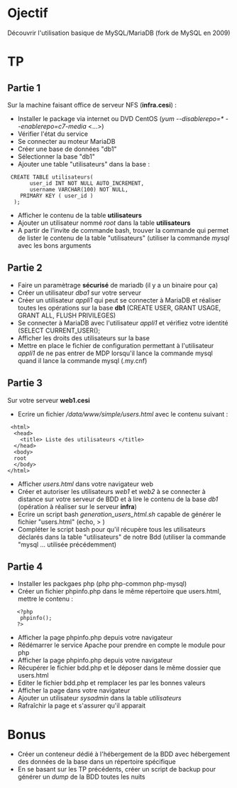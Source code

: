 # Ojectif #

Découvrir l'utilisation basique de MySQL/MariaDB (fork de MySQL en 2009)
 
 # TP #
 ## Partie 1 ##

 Sur la machine faisant office de serveur NFS (**infra.cesi**) :
 * Installer le package via internet ou DVD CentOS (*yum --disablerepo=\* --enablerepo=c7-media* <...>)
 * Vérifier l'état du service
 * Se connecter au moteur MariaDB
 * Créer une base de données "db1"
 * Sélectionner la base "db1"
 * Ajouter une table "utilisateurs" dans la base :
 ```
  CREATE TABLE utilisateurs(
	    user_id INT NOT NULL AUTO_INCREMENT,
	    username VARCHAR(100) NOT NULL,
     PRIMARY KEY ( user_id )
   );
 ```
 
  * Afficher le contenu de la table **utilisateurs**
  * Ajouter un utilisateur nommé *root* dans la table **utilisateurs**
  * A partir de l'invite de commande bash, trouver la commande qui permet de lister
  le contenu de la table "utilisateurs" (utiliser la commande *mysql* avec les bons arguments
 
 
  ## Partie 2 ##
 
  
  * Faire un paramètrage **sécurisé** de mariadb (il y a un binaire pour ça)
  * Créer un utilisateur *dba1* sur votre serveur
  * Créer un utilisateur *appli1* qui peut se connecter à MariaDB et réaliser toutes les opérations
  sur la base **db1** (CREATE USER, GRANT USAGE, GRANT ALL, FLUSH PRIVILEGES)
  * Se connecter à MariaDB avec l'utilisateur *appli1* et vérifiez votre identité (SELECT CURRENT_USER();
  * Afficher les droits des utilisateurs sur la base
  * Mettre en place le fichier de configuration permettant à l'utilisateur *appli1* de ne pas entrer de MDP lorsqu'il lance la commande mysql
  quand il lance la commande mysql (.my.cnf)
  
  
## Partie 3 ##
Sur votre serveur **web1.cesi**
  

* Ecrire un fichier */data/www/simple/users.html* avec le contenu suivant :
```
 <html>
  <head>
    <title> Liste des utilisateurs </title>
  </head>
  <body>
  root
  </body>
</html>
```
* Afficher *users.html* dans votre navigateur web
* Créer et autoriser les utilisateurs *web1* et *web2* à se connecter à distance sur votre serveur de BDD et à lire le contenu de la base *db1* (opération à réaliser sur le serveur **infra**)
* Ecrire un script bash *generation_users_html.sh* capable de générer le fichier "users.html" (echo, > ) 
* Compléter le script bash pour qu'il récupère tous les utilisateurs déclarés dans la table
   "utilisateurs" de notre Bdd (utiliser la commande "mysql ... utilisée précédemment)
  
 ## Partie 4 ##
 
* Installer les packgaes php (php php-common php-mysql)
* Créer un fichier phpinfo.php dans le même répertoire que users.html, mettre le contenu :
```
   <?php
	phpinfo();
   ?>
```
* Afficher la page phpinfo.php depuis votre navigateur
* Rédémarrer le service Apache pour prendre en compte le module pour php
* Afficher la page phpinfo.php depuis votre navigateur
* Récupérer le fichier bdd.php et le déposer dans le même dossier que users.html
* Editer le fichier bdd.php et remplacer les <XXX> par les bonnes valeurs
* Afficher la page dans votre navigateur
* Ajouter un utilisateur *sysadmin* dans la table *utilisateurs*
* Rafraîchir la page et s'assurer qu'il apparait
 
 
# Bonus #

* Créer un conteneur dédié à l'hébergement de la BDD avec hébergement des données de la base dans un répertoire spécifique
* En se basant sur les TP précédents, créer un script de backup pour générer un *dump* de la BDD toutes les nuits
 
